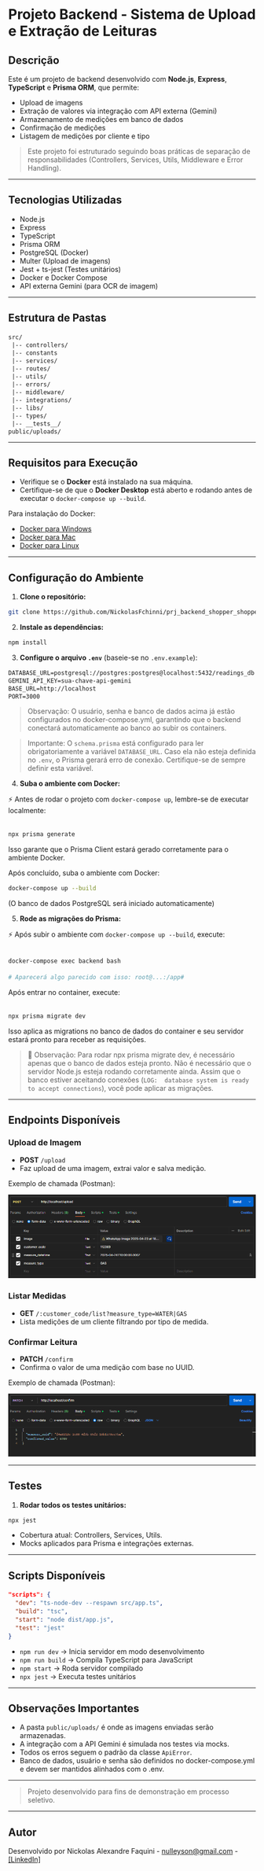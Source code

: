 # Projeto Backend - Sistema de Upload e Extração de Leituras

## Descrição

Este é um projeto de backend desenvolvido com **Node.js**, **Express**, **TypeScript** e **Prisma ORM**, que permite:

- Upload de imagens
- Extração de valores via integração com API externa (Gemini)
- Armazenamento de medições em banco de dados
- Confirmação de medições
- Listagem de medições por cliente e tipo

> Este projeto foi estruturado seguindo boas práticas de separação de responsabilidades (Controllers, Services, Utils, Middleware e Error Handling).

---

## Tecnologias Utilizadas

- Node.js
- Express
- TypeScript
- Prisma ORM
- PostgreSQL (Docker)
- Multer (Upload de imagens)
- Jest + ts-jest (Testes unitários)
- Docker e Docker Compose
- API externa Gemini (para OCR de imagem)

---

## Estrutura de Pastas

```plaintext
src/
 |-- controllers/
 |-- constants
 |-- services/
 |-- routes/
 |-- utils/
 |-- errors/
 |-- middleware/
 |-- integrations/
 |-- libs/
 |-- types/
 |-- __tests__/
public/uploads/
```

---

## Requisitos para Execução

* Verifique se o **Docker** está instalado na sua máquina.
* Certifique-se de que o **Docker Desktop** está aberto e rodando antes de executar o `docker-compose up --build`.

Para instalação do Docker:
* [Docker para Windows](https://docs.docker.com/desktop/windows/install/)
* [Docker para Mac](https://docs.docker.com/desktop/mac/install/)
* [Docker para Linux](https://docs.docker.com/engine/install/)

---

## Configuração do Ambiente

1. **Clone o repositório:**

```bash
git clone https://github.com/NickolasFchinni/prj_backend_shopper_shopper_nickolas.git
```

2. **Instale as dependências:**

```bash
npm install
```

3. **Configure o arquivo `.env`** (baseie-se no `.env.example`):

```plaintext
DATABASE_URL=postgresql://postgres:postgres@localhost:5432/readings_db
GEMINI_API_KEY=sua-chave-api-gemini
BASE_URL=http://localhost
PORT=3000
```
> Observação: O usuário, senha e banco de dados acima já estão configurados no docker-compose.yml, garantindo que o backend conectará automaticamente ao banco ao subir os containers.

> Importante: O `schema.prisma` está configurado para ler obrigatoriamente a variável `DATABASE_URL`. Caso ela não esteja definida no `.env`, o Prisma gerará erro de conexão. Certifique-se de sempre definir esta variável.

4. **Suba o ambiente com Docker:**

⚡ Antes de rodar o projeto com `docker-compose up`, lembre-se de executar localmente:

```bash

npx prisma generate

```

Isso garante que o Prisma Client estará gerado corretamente para o ambiente Docker.

Após concluído, suba o ambiente com Docker:

```bash
docker-compose up --build
```

(O banco de dados PostgreSQL será iniciado automaticamente)

5. **Rode as migrações do Prisma:**

⚡ Após subir o ambiente com `docker-compose up --build`, execute:

```bash

docker-compose exec backend bash

# Aparecerá algo parecido com isso: root@...:/app#

```

Após entrar no container, execute:

```bash

npx prisma migrate dev

```

Isso aplica as migrations no banco de dados do container e seu servidor estará pronto para receber as requisições.

>🔌 Observação: Para rodar npx prisma migrate dev, é necessário apenas que o banco de dados esteja pronto. Não é necessário que o servidor Node.js esteja rodando corretamente ainda. Assim que o banco estiver aceitando conexões (`LOG:  database system is ready to accept connections`), você pode aplicar as migrações.

---

## Endpoints Disponíveis

### Upload de Imagem

- **POST** `/upload`
- Faz upload de uma imagem, extrai valor e salva medição.

Exemplo de chamada (Postman):

![Upload Endpoint](./docs/assets/post_route.png)

### Listar Medidas

- **GET** `/:customer_code/list?measure_type=WATER|GAS`
- Lista medições de um cliente filtrando por tipo de medida.

### Confirmar Leitura

- **PATCH** `/confirm`
- Confirma o valor de uma medição com base no UUID.

Exemplo de chamada (Postman):

![Patch Endpoint](./docs/assets/patch_route.png)


---

## Testes

1. **Rodar todos os testes unitários:**

```bash
npx jest
```

- Cobertura atual: Controllers, Services, Utils.
- Mocks aplicados para Prisma e integrações externas.

---

## Scripts Disponíveis

```json
"scripts": {
  "dev": "ts-node-dev --respawn src/app.ts",
  "build": "tsc",
  "start": "node dist/app.js",
  "test": "jest"
}
```

- `npm run dev` → Inicia servidor em modo desenvolvimento
- `npm run build` → Compila TypeScript para JavaScript
- `npm start` → Roda servidor compilado
- `npx jest` → Executa testes unitários

---

## Observações Importantes

- A pasta `public/uploads/` é onde as imagens enviadas serão armazenadas.
- A integração com a API Gemini é simulada nos testes via mocks.
- Todos os erros seguem o padrão da classe `ApiError`.
- Banco de dados, usuário e senha são definidos no docker-compose.yml e devem ser mantidos alinhados com o .env.

---

> Projeto desenvolvido para fins de demonstração em processo seletivo.

---

## Autor

Desenvolvido por Nickolas Alexandre Faquini - nulleyson@gmail.com - [[LinkedIn]](https://www.linkedin.com/in/nickolasfaquini/)

